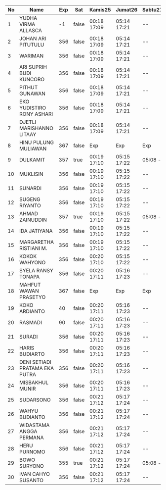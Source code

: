 | No | Name | Exp | Sat | Kamis25 | Jumat26 | Sabtu27 |
|-----|-----|-----|-----|-----|-----|-----|
| 1 | YUDHA VIRMA ALLASCA | -1 | false | 00:18 17:09 | 05:14 17:21 | -- |
| 2 | JOHAN ARI PITUTULU | 356 | false | 00:18 17:09 | 05:14 17:21 | -- |
| 3 | WARIMAN | 356 | false | 00:18 17:09 | 05:14 17:21 | -- |
| 4 | ARI SUPRIH BUDI KUNCORO | 356 | false | 00:18 17:09 | 05:14 17:21 | -- |
| 5 | PITHUT GUNAWAN | 356 | false | 00:18 17:09 | 05:14 17:21 | -- |
| 6 | EKO YUDISTIRO RONY ASHARI | 356 | false | 00:18 17:09 | 05:14 17:21 | -- |
| 7 | DJETLI MARISHANNO LITAAY | 356 | false | 00:18 17:09 | 05:14 17:21 | -- |
| 8 | HINU PULUNG MULIAWAN | 367 | false | Exp | Exp | Exp |
| 9 | DULKAMIT | 357 | true | 00:19 17:10 | 05:15 17:22 | 05:08 - |
| 10 | MUKLISIN | 356 | false | 00:19 17:10 | 05:15 17:22 | -- |
| 11 | SUNARDI | 356 | false | 00:19 17:10 | 05:15 17:22 | -- |
| 12 | SUGENG RIYANTO | 356 | false | 00:19 17:10 | 05:15 17:22 | -- |
| 13 | AHMAD ZAINUDDIN | 357 | true | 00:19 17:10 | 05:15 17:22 | 05:08 - |
| 14 | IDA JATIYANA | 356 | false | 00:19 17:10 | 05:15 17:22 | -- |
| 15 | MARGARETHA RISTIANI M. | 356 | false | 00:19 17:10 | 05:15 17:22 | -- |
| 16 | KOKOK WAHYONO | 356 | false | 00:20 17:10 | 05:15 17:22 | -- |
| 17 | SYELA RANSY TONAPA | 356 | false | 00:20 17:11 | 05:16 17:23 | -- |
| 18 | MAHFUT WAWAN PRASETYO | 367 | false | Exp | Exp | Exp |
| 19 | KOKO ARDIANTO | 40 | false | 00:20 17:11 | 05:16 17:23 | -- |
| 20 | RASMADI | 90 | false | 00:20 17:11 | 05:16 17:23 | -- |
| 21 | SURADI | 356 | false | 00:20 17:11 | 05:16 17:23 | -- |
| 22 | HARIS BUDIARTO | 356 | false | 00:20 17:11 | 05:16 17:23 | -- |
| 23 | DENI SETIADI PRATAMA EKA PUTRA | 356 | false | 00:20 17:11 | 05:16 17:23 | -- |
| 24 | MISBAKHUL MUNIR | 356 | false | 00:20 17:11 | 05:16 17:23 | -- |
| 25 | SUDARSONO | 356 | false | 00:21 17:12 | 05:17 17:24 | -- |
| 26 | WAHYU BUDIANTO | 356 | false | 00:21 17:12 | 05:17 17:24 | -- |
| 27 | WIDASTAMA ANGGA PERMANA | 356 | false | 00:21 17:12 | 05:17 17:24 | -- |
| 28 | HERU PURNOMO | 356 | false | 00:21 17:12 | 05:17 17:24 | -- |
| 29 | BOWO SURYONO | 355 | true | 00:21 17:12 | 05:17 17:24 | 05:08 - |
| 30 | IVAN CAHYO SUSANTO | 356 | false | 00:21 17:12 | 05:17 17:24 | -- |

